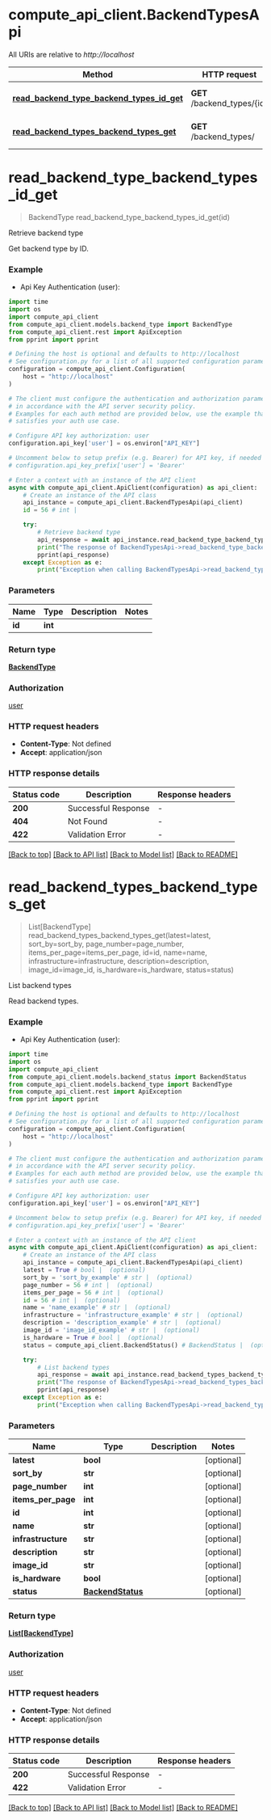 # compute_api_client.BackendTypesApi

All URIs are relative to *http://localhost*

Method | HTTP request | Description
------------- | ------------- | -------------
[**read_backend_type_backend_types_id_get**](BackendTypesApi.md#read_backend_type_backend_types_id_get) | **GET** /backend_types/{id} | Retrieve backend type
[**read_backend_types_backend_types_get**](BackendTypesApi.md#read_backend_types_backend_types_get) | **GET** /backend_types/ | List backend types


# **read_backend_type_backend_types_id_get**
> BackendType read_backend_type_backend_types_id_get(id)

Retrieve backend type

Get backend type by ID.

### Example

* Api Key Authentication (user):
```python
import time
import os
import compute_api_client
from compute_api_client.models.backend_type import BackendType
from compute_api_client.rest import ApiException
from pprint import pprint

# Defining the host is optional and defaults to http://localhost
# See configuration.py for a list of all supported configuration parameters.
configuration = compute_api_client.Configuration(
    host = "http://localhost"
)

# The client must configure the authentication and authorization parameters
# in accordance with the API server security policy.
# Examples for each auth method are provided below, use the example that
# satisfies your auth use case.

# Configure API key authorization: user
configuration.api_key['user'] = os.environ["API_KEY"]

# Uncomment below to setup prefix (e.g. Bearer) for API key, if needed
# configuration.api_key_prefix['user'] = 'Bearer'

# Enter a context with an instance of the API client
async with compute_api_client.ApiClient(configuration) as api_client:
    # Create an instance of the API class
    api_instance = compute_api_client.BackendTypesApi(api_client)
    id = 56 # int | 

    try:
        # Retrieve backend type
        api_response = await api_instance.read_backend_type_backend_types_id_get(id)
        print("The response of BackendTypesApi->read_backend_type_backend_types_id_get:\n")
        pprint(api_response)
    except Exception as e:
        print("Exception when calling BackendTypesApi->read_backend_type_backend_types_id_get: %s\n" % e)
```



### Parameters

Name | Type | Description  | Notes
------------- | ------------- | ------------- | -------------
 **id** | **int**|  | 

### Return type

[**BackendType**](BackendType.md)

### Authorization

[user](../README.md#user)

### HTTP request headers

 - **Content-Type**: Not defined
 - **Accept**: application/json

### HTTP response details
| Status code | Description | Response headers |
|-------------|-------------|------------------|
**200** | Successful Response |  -  |
**404** | Not Found |  -  |
**422** | Validation Error |  -  |

[[Back to top]](#) [[Back to API list]](../README.md#documentation-for-api-endpoints) [[Back to Model list]](../README.md#documentation-for-models) [[Back to README]](../README.md)

# **read_backend_types_backend_types_get**
> List[BackendType] read_backend_types_backend_types_get(latest=latest, sort_by=sort_by, page_number=page_number, items_per_page=items_per_page, id=id, name=name, infrastructure=infrastructure, description=description, image_id=image_id, is_hardware=is_hardware, status=status)

List backend types

Read backend types.

### Example

* Api Key Authentication (user):
```python
import time
import os
import compute_api_client
from compute_api_client.models.backend_status import BackendStatus
from compute_api_client.models.backend_type import BackendType
from compute_api_client.rest import ApiException
from pprint import pprint

# Defining the host is optional and defaults to http://localhost
# See configuration.py for a list of all supported configuration parameters.
configuration = compute_api_client.Configuration(
    host = "http://localhost"
)

# The client must configure the authentication and authorization parameters
# in accordance with the API server security policy.
# Examples for each auth method are provided below, use the example that
# satisfies your auth use case.

# Configure API key authorization: user
configuration.api_key['user'] = os.environ["API_KEY"]

# Uncomment below to setup prefix (e.g. Bearer) for API key, if needed
# configuration.api_key_prefix['user'] = 'Bearer'

# Enter a context with an instance of the API client
async with compute_api_client.ApiClient(configuration) as api_client:
    # Create an instance of the API class
    api_instance = compute_api_client.BackendTypesApi(api_client)
    latest = True # bool |  (optional)
    sort_by = 'sort_by_example' # str |  (optional)
    page_number = 56 # int |  (optional)
    items_per_page = 56 # int |  (optional)
    id = 56 # int |  (optional)
    name = 'name_example' # str |  (optional)
    infrastructure = 'infrastructure_example' # str |  (optional)
    description = 'description_example' # str |  (optional)
    image_id = 'image_id_example' # str |  (optional)
    is_hardware = True # bool |  (optional)
    status = compute_api_client.BackendStatus() # BackendStatus |  (optional)

    try:
        # List backend types
        api_response = await api_instance.read_backend_types_backend_types_get(latest=latest, sort_by=sort_by, page_number=page_number, items_per_page=items_per_page, id=id, name=name, infrastructure=infrastructure, description=description, image_id=image_id, is_hardware=is_hardware, status=status)
        print("The response of BackendTypesApi->read_backend_types_backend_types_get:\n")
        pprint(api_response)
    except Exception as e:
        print("Exception when calling BackendTypesApi->read_backend_types_backend_types_get: %s\n" % e)
```



### Parameters

Name | Type | Description  | Notes
------------- | ------------- | ------------- | -------------
 **latest** | **bool**|  | [optional] 
 **sort_by** | **str**|  | [optional] 
 **page_number** | **int**|  | [optional] 
 **items_per_page** | **int**|  | [optional] 
 **id** | **int**|  | [optional] 
 **name** | **str**|  | [optional] 
 **infrastructure** | **str**|  | [optional] 
 **description** | **str**|  | [optional] 
 **image_id** | **str**|  | [optional] 
 **is_hardware** | **bool**|  | [optional] 
 **status** | [**BackendStatus**](.md)|  | [optional] 

### Return type

[**List[BackendType]**](BackendType.md)

### Authorization

[user](../README.md#user)

### HTTP request headers

 - **Content-Type**: Not defined
 - **Accept**: application/json

### HTTP response details
| Status code | Description | Response headers |
|-------------|-------------|------------------|
**200** | Successful Response |  -  |
**422** | Validation Error |  -  |

[[Back to top]](#) [[Back to API list]](../README.md#documentation-for-api-endpoints) [[Back to Model list]](../README.md#documentation-for-models) [[Back to README]](../README.md)

